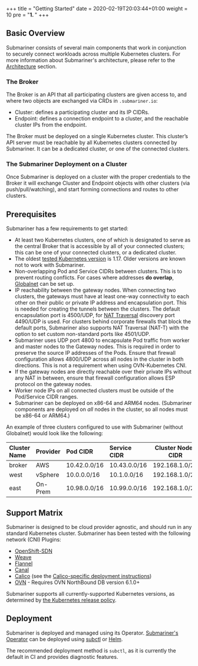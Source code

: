 +++
title = "Getting Started"
date = 2020-02-19T20:03:44+01:00
weight = 10
pre = "<b>1. </b>"
+++

## Basic Overview

Submariner consists of several main components that work in conjunction to securely connect workloads across multiple Kubernetes clusters.
For more information about Submariner's architecture, please refer to the [Architecture](./architecture) section.

### The Broker

The Broker is an API that all participating clusters are given access to, and where two objects are exchanged via CRDs in `.submariner.io`:

* Cluster: defines a participating cluster and its IP CIDRs.
* Endpoint: defines a connection endpoint to a cluster, and the reachable cluster IPs from the endpoint.

The Broker must be deployed on a single Kubernetes cluster. This cluster’s API server must be reachable by all Kubernetes clusters connected
by Submariner. It can be a dedicated cluster, or one of the connected clusters.

### The Submariner Deployment on a Cluster

Once Submariner is deployed on a cluster with the proper credentials to the Broker it will exchange Cluster and Endpoint objects with other
clusters (via push/pull/watching), and start forming connections and routes to other clusters.

## Prerequisites

Submariner has a few requirements to get started:

* At least two Kubernetes clusters, one of which is designated to serve as the central Broker that is accessible by all of your connected
clusters; this can be one of your connected clusters, or a dedicated cluster.
* The oldest [tested Kubernetes version](../development/building-testing/ci-maintenance/#kubernetes-versions) is 1.17.
  Older versions are known not to work with Submariner.
* Non-overlapping Pod and Service CIDRs between clusters. This is to prevent routing conflicts. For cases where addresses **do
overlap**, [Globalnet](./architecture/globalnet) can be set up.
* IP reachability between the gateway nodes. When connecting two clusters, the gateways must have at least one-way connectivity
  to each other on their public or private IP address and encapsulation port. This is needed for creating the tunnels between
  the clusters. The default encapsulation port is 4500/UDP, for [NAT Traversal](./../operations/nat-traversal) discovery port
  4490/UDP is used.
For clusters behind corporate firewalls that block the default ports, Submariner also supports NAT Traversal
(NAT-T) with the option to set custom non-standard ports like 4501/UDP.
* Submariner uses UDP port 4800 to encapsulate Pod traffic from worker and master nodes to the Gateway nodes. This is required in order to
preserve the source IP addresses of the Pods. Ensure that firewall configuration allows 4800/UDP across all nodes in the cluster in both
directions. This is not a requirement when using OVN-Kubernetes CNI.
* If the gateway nodes are directly reachable over their private IPs without any NAT in between, ensure that firewall configuration allows
ESP protocol on the gateway nodes.
* Worker node IPs on all connected clusters must be outside of the Pod/Service CIDR ranges.
* Submariner can be deployed on x86-64 and ARM64 nodes.
  (Submariner components are deployed on _all_ nodes in the cluster,
  so all nodes must be x86-64 or ARM64.)

An example of three clusters configured to use with Submariner (without Globalnet) would look like the following:

| Cluster Name | Provider | Pod  CIDR    | Service CIDR | Cluster Nodes CIDR |
|:-------------|:---------|:-------------|:-------------|--------------------|
| broker       | AWS      | 10.42.0.0/16 | 10.43.0.0/16 | 192.168.1.0/24     |
| west         | vSphere  | 10.0.0.0/16  | 10.1.0.0/16  | 192.168.1.0/24     |
| east         | On-Prem  | 10.98.0.0/16 | 10.99.0.0/16 | 192.168.1.0/24     |

## Support Matrix

Submariner is designed to be cloud provider agnostic, and should run in any standard Kubernetes cluster. Submariner has been tested with the
following network (CNI) Plugins:

* [OpenShift-SDN](https://github.com/openshift/sdn)
* [Weave](https://github.com/weaveworks/weave)
* [Flannel](https://github.com/coreos/flannel)
* [Canal](https://docs.tigera.io/calico/latest/getting-started/kubernetes/flannel/install-for-flannel)
* [Calico](https://www.projectcalico.org/) (see the [Calico-specific deployment instructions](../operations/deployment/calico/))
* [OVN](https://github.com/ovn-org/ovn-kubernetes) - Requires OVN NorthBound DB version 6.1.0+

Submariner supports all currently-supported Kubernetes versions, as determined by [the Kubernetes release policy](https://kubernetes.io/releases/).

## Deployment

Submariner is deployed and managed using its Operator. [Submariner's Operator](https://github.com/submariner-io/submariner-operator) can be
deployed using [subctl](../operations/deployment) or [Helm](../operations/deployment/helm).

The recommended deployment method is `subctl`, as it is currently the default in CI and provides diagnostic features.
